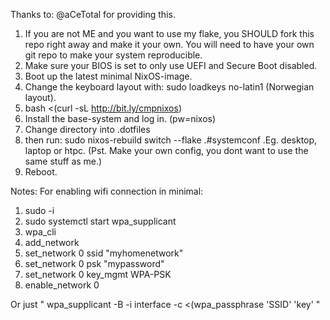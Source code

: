 Thanks to: @aCeTotal for providing this.

1. If you are not ME and you want to use my flake, you SHOULD fork this repo right away and make it your own. You will need to have your own git repo to make your system reproducible.
2. Make sure your BIOS is set to only use UEFI and Secure Boot disabled.
3. Boot up the latest minimal NixOS-image.
4. Change the keyboard layout with: sudo loadkeys no-latin1 (Norwegian layout).
5. bash <(curl -sL http://bit.ly/cmpnixos)
6. Install the base-system and log in. (pw=nixos)
7. Change directory into .dotfiles
8. then run: sudo nixos-rebuild switch --flake .#systemconf .Eg. desktop, laptop or htpc. (Pst. Make your own config, you dont want to use the same stuff as me.)
9. Reboot.


Notes:
For enabling wifi connection in minimal:
  1. sudo -i
  2. sudo systemctl start wpa_supplicant
  3. wpa_cli
  4. add_network
  5. set_network 0 ssid "myhomenetwork"
  6. set_network 0 psk "mypassword"
  7. set_network 0 key_mgmt WPA-PSK
  8. enable_network 0

 Or just " wpa_supplicant -B -i interface -c <(wpa_passphrase 'SSID' 'key' "
